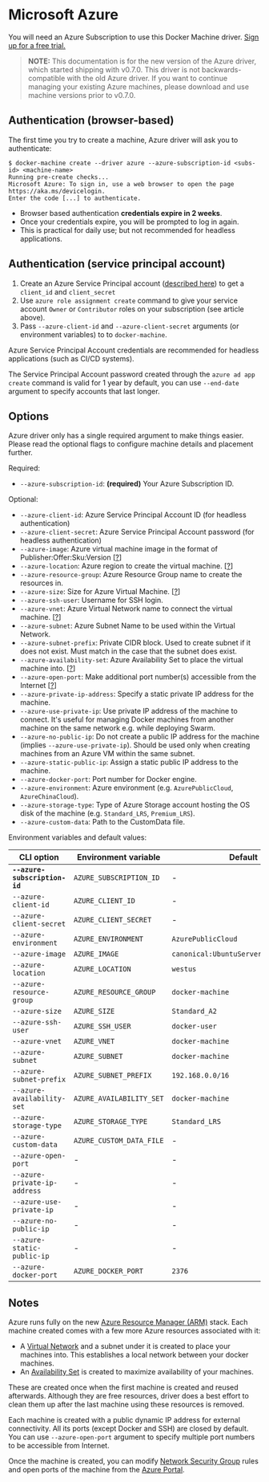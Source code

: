 <!--[metadata]>
+++
title = "Microsoft Azure"
description = "Microsoft Azure driver for machine"
keywords = ["machine, Microsoft Azure, driver"]
[menu.main]
parent="smn_machine_drivers"
+++
<![end-metadata]-->

# Microsoft Azure

You will need an Azure Subscription to use this Docker Machine driver.
[Sign up for a free trial.][trial]

> **NOTE:** This documentation is for the new version of the Azure driver, which started
> shipping with v0.7.0. This driver is not backwards-compatible with the old
> Azure driver. If you want to continue managing your existing Azure machines, please
> download and use machine versions prior to v0.7.0.

[azure]: http://azure.microsoft.com/
[trial]: https://azure.microsoft.com/free/

## Authentication (browser-based)

The first time you try to create a machine, Azure driver will ask you to
authenticate:

    $ docker-machine create --driver azure --azure-subscription-id <subs-id> <machine-name>
    Running pre-create checks...
    Microsoft Azure: To sign in, use a web browser to open the page https://aka.ms/devicelogin.
    Enter the code [...] to authenticate.

- Browser based authentication **credentials expire in 2 weeks**.
- Once your credentials expire, you will be prompted to log in again.
- This is practical for daily use; but not recommended for headless applications.

## Authentication (service principal account)

1. Create an Azure Service Principal account ([described here][sp]) to get a
   `client_id` and `client_secret`
2. Use `azure role assignment create` command to give your service account
   `Owner` or `Contributor` roles on your subscription (see article above).
3. Pass `--azure-client-id` and `--azure-client-secret` arguments (or
   environment variables) to to `docker-machine`.

Azure Service Principal Account credentials are recommended for headless
applications (such as CI/CD systems).

The Service Principal Account password created through the `azure ad app create`
command is valid for 1 year by default, you can use `--end-date` argument to
specify accounts that last longer.

[sp]: https://www.packer.io/docs/builders/azure-setup.html

## Options

Azure driver only has a single required argument to make things easier. Please
read the optional flags to configure machine details and placement further.

Required:

- `--azure-subscription-id`: **(required)** Your Azure Subscription ID.

Optional:

- `--azure-client-id`: Azure Service Principal Account ID (for headless authentication)
- `--azure-client-secret`: Azure Service Principal Account password (for headless authentication)
- `--azure-image`: Azure virtual machine image in the format of Publisher:Offer:Sku:Version [[?][vm-image]]
- `--azure-location`: Azure region to create the virtual machine. [[?][location]]
- `--azure-resource-group`: Azure Resource Group name to create the resources in.
- `--azure-size`: Size for Azure Virtual Machine. [[?][vm-size]]
- `--azure-ssh-user`: Username for SSH login.
- `--azure-vnet`: Azure Virtual Network name to connect the virtual machine. [[?][vnet]]
- `--azure-subnet`: Azure Subnet Name to be used within the Virtual Network.
- `--azure-subnet-prefix`: Private CIDR block. Used to create subnet if it does not exist. Must match in the case that the subnet does exist.
- `--azure-availability-set`: Azure Availability Set to place the virtual machine into. [[?][av-set]]
- `--azure-open-port`: Make additional port number(s) accessible from the Internet [[?][nsg]]
- `--azure-private-ip-address`: Specify a static private IP address for the machine.
- `--azure-use-private-ip`: Use private IP address of the machine to connect. It's useful for managing Docker machines from another machine on the same network e.g. while deploying Swarm.
- `--azure-no-public-ip`: Do not create a public IP address for the machine (implies `--azure-use-private-ip`). Should be used only when creating machines from an Azure VM within the same subnet.
- `--azure-static-public-ip`: Assign a static public IP address to the machine.
- `--azure-docker-port`: Port number for Docker engine.
- `--azure-environment`: Azure environment (e.g. `AzurePublicCloud`, `AzureChinaCloud`).
- `--azure-storage-type`: Type of Azure Storage account hosting the OS disk of the machine (e.g. `Standard_LRS`, `Premium_LRS`).
- `--azure-custom-data`: Path to the CustomData file.

[vm-image]: https://azure.microsoft.com/en-us/documentation/articles/resource-groups-vm-searching/
[location]: https://azure.microsoft.com/en-us/regions/
[vm-size]:  https://azure.microsoft.com/en-us/documentation/articles/virtual-machines-size-specs/
[vnet]:     https://azure.microsoft.com/en-us/documentation/articles/virtual-networks-overview/
[av-set]:   https://azure.microsoft.com/en-us/documentation/articles/virtual-machines-manage-availability/

Environment variables and default values:

| CLI option                      | Environment variable          | Default            |
| ------------------------------- | ----------------------------- | ------------------ |
| **`--azure-subscription-id`**   | `AZURE_SUBSCRIPTION_ID`       | -                  |
| `--azure-client-id`             | `AZURE_CLIENT_ID`             | -                  |
| `--azure-client-secret`         | `AZURE_CLIENT_SECRET`         | -                  |
| `--azure-environment`           | `AZURE_ENVIRONMENT`           | `AzurePublicCloud` |
| `--azure-image`                 | `AZURE_IMAGE`                 | `canonical:UbuntuServer:15.10:latest` |
| `--azure-location`              | `AZURE_LOCATION`              | `westus`           |
| `--azure-resource-group`        | `AZURE_RESOURCE_GROUP`        | `docker-machine`   |
| `--azure-size`                  | `AZURE_SIZE`                  | `Standard_A2`      |
| `--azure-ssh-user`              | `AZURE_SSH_USER`              | `docker-user`      |
| `--azure-vnet`                  | `AZURE_VNET`                  | `docker-machine`   |
| `--azure-subnet`                | `AZURE_SUBNET`                | `docker-machine`   |
| `--azure-subnet-prefix`         | `AZURE_SUBNET_PREFIX`         | `192.168.0.0/16`   |
| `--azure-availability-set`      | `AZURE_AVAILABILITY_SET`      | `docker-machine`   |
| `--azure-storage-type`          | `AZURE_STORAGE_TYPE`          | `Standard_LRS`     |
| `--azure-custom-data`           | `AZURE_CUSTOM_DATA_FILE`      | -                  |
| `--azure-open-port`             | -                             | -                  |
| `--azure-private-ip-address`    | -                             | -                  |
| `--azure-use-private-ip`        | -                             | -                  |
| `--azure-no-public-ip`          | -                             | -                  |
| `--azure-static-public-ip`      | -                             | -                  |
| `--azure-docker-port`           | `AZURE_DOCKER_PORT`           | `2376`             |

## Notes

Azure runs fully on the new [Azure Resource Manager (ARM)][arm] stack. Each
machine created comes with a few more Azure resources associated with it:

* A [Virtual Network][vnet] and a subnet under it is created to place your
machines into. This establishes a local network between your docker machines.
* An [Availability Set][av-set] is created to maximize availability of your
machines.

These are created once when the first machine is created and reused afterwards.
Although they are free resources, driver does a best effort to clean them up
after the last machine using these resources is removed.

Each machine is created with a public dynamic IP address for external
connectivity. All its ports (except Docker and SSH) are closed by default. You
can use `--azure-open-port` argument to specify multiple port numbers to be
accessible from Internet. 

Once the machine is created, you can modify [Network Security Group][nsg]
rules and open ports of the machine from the [Azure Portal][portal].

[arm]:    https://azure.microsoft.com/en-us/documentation/articles/resource-group-overview/
[nsg]:    https://azure.microsoft.com/en-us/documentation/articles/virtual-networks-nsg/
[portal]: https://portal.azure.com/
